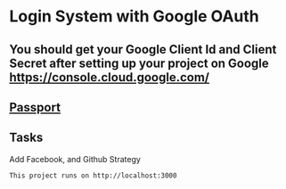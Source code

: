
# Login System with Google OAuth

##  You should get your Google Client Id and Client Secret after setting up your project on Google https://console.cloud.google.com/

## [Passport](https://www.passportjs.org/)

## Tasks
Add Facebook, and Github Strategy


```bash
This project runs on http://localhost:3000
```



